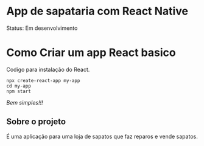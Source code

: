 # App de sapataria com React Native

Status: Em desenvolvimento

# Como Criar um app React basico

Codigo para instalação do React.

    npx create-react-app my-app
    cd my-app
    npm start

<i>Bem simples!!!</i>

## Sobre o projeto

É uma aplicação para uma loja de sapatos que faz reparos e vende sapatos.
